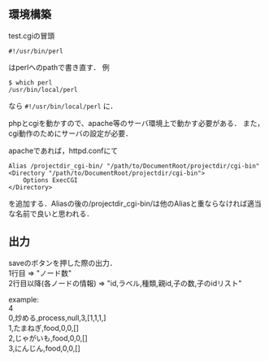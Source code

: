 
## 環境構築
test.cgiの冒頭

`#!/usr/bin/perl`

はperlへのpathで書き直す．
例

```
$ which perl
/usr/bin/local/perl
```

なら
`#!/usr/bin/local/perl`
に．

phpとcgiを動かすので、apache等のサーバ環境上で動かす必要がある．
また，cgi動作のためにサーバの設定が必要．

apacheであれば，httpd.confにて

```
Alias /projectdir_cgi-bin/ "/path/to/DocumentRoot/projectdir/cgi-bin"
<Directory "/path/to/DocumentRoot/projectdir/cgi-bin">
    Options ExecCGI
</Directory>
```

を追加する．Aliasの後の/projectdir_cgi-bin/は他のAliasと重ならなければ適当な名前で良いと思われる．


## 出力
saveのボタンを押した際の出力．  
1行目 => "ノード数"  
2行目以降(各ノードの情報) => "id,ラベル,種類,親id,子の数,子のidリスト"  

example:  
4  
0,炒める,process,null,3,[1,1,1,]  
1,たまねぎ,food,0,0,[]  
2,じゃがいも,food,0,0,[]  
3,にんじん,food,0,0,[]  